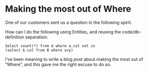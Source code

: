 ﻿# Making the most out of Where

One of our customers sent us a question in the following spirit.

How can I do the following using Entities, and reusing the code/db-definition separation:
```
Select count(*) from A where a.col not in
(select b.col from B where x=y)
```
I’ve been meaning to write a blog post about making the most out of “Where”, and this gave me the right excuse to do so.
